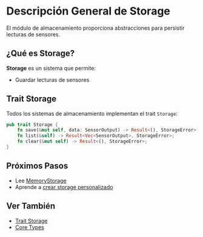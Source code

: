 # Descripción General de Storage

El módulo de almacenamiento proporciona abstracciones para persistir lecturas de sensores.

## ¿Qué es Storage?

**Storage** es un sistema que permite:
-  Guardar lecturas de sensores

## Trait Storage

Todos los sistemas de almacenamiento implementan el trait `Storage`:

```rust
pub trait Storage {
    fn save(&mut self, data: SensorOutput) -> Result<(), StorageError>;
    fn list(&self) -> Result<Vec<SensorOutput>, StorageError>;
    fn clear(&mut self) -> Result<(), StorageError>;
}
```

## Próximos Pasos

-  Lee [MemoryStorage](./memory_storage.md)
-  Aprende a [crear storage personalizado](./custom_storage.md)

## Ver También

- [Trait Storage](../reference/traits_storage.md)
- [Core Types](../reference/core_types.md)
